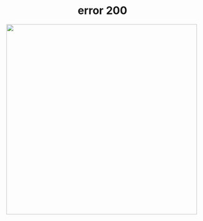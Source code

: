 <h1 align="center">error 200 </h1>
<img src="https://media2.giphy.com/media/4mXjpVNJAFlvi/200.webp?cid=ecf05e47w350j7sad4pmp2h0o9eo4t8xxxzlw4f2q5n01px0&ep=v1_gifs_search&rid=200.webp&ct=g" alt="" width="500" height="500"/>


